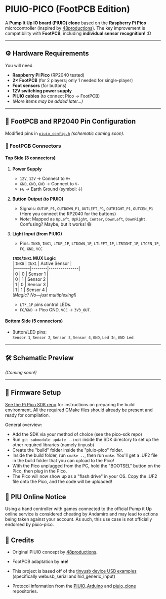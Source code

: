 # PIUIO-PICO (FootPCB Edition)

A **Pump It Up IO board (PIUIO) clone** based on the **Raspberry Pi Pico** microcontroller (inspired by [48productions](https://github.com/48productions)). The key improvement is compatibility with **FootPCB**, including **individual sensor recognition!** :D  

---

## ⚙️ Hardware Requirements  
You will need:  
- **Raspberry Pi Pico** (RP2040 tested)  
- **2× FootPCB** (for 2 players; only 1 needed for single-player)  
- **Foot sensors** (for buttons)  
- **12V switching power supply**  
- **PIUIO cables** (to connect Pico → FootPCB)  
- *(More items may be added later...)*  

---

## 🔌 FootPCB and RP2040 Pin Configuration  
Modified pins in [`piuio_config.h`](./piuio_config.h) *(schematic coming soon)*.  

### 📌 FootPCB Connectors  
#### **Top Side (3 connectors)**  
1. **Power Supply**  
   - `12V`, `12V` → Connect to `V+`  
   - `GND`, `GND`, `GND` → Connect to `V-`  
   - `FG` → Earth Ground (symbol: ⏚)  

2. **Button Output (to PIUIO)**  
   - Signals: `OUTUP_P1`, `OUTDOWN_P1`, `OUTLEFT_P1`, `OUTRIGHT_P1`, `OUTCEN_P1`  (Here you connect the RP2040 for the buttons) 
   - *Note*: Mapped as `UpLeft`, `UpRight`, `Center`, `DownLeft`, `DownRight`. Confusing? Maybe, but it works! 😆  

3. **Light Input (from PIUIO)**  
   - Pins: `INX0`, `INX1`, `LTUP_1P`, `LTDOWN_1P`, `LTLEFT_1P`, `LTRIGHT_1P`, `LTCEN_1P`, `FG`, `GND`, `VCC`  

   **`INX0`/`INX1` MUX Logic**  
   | `INX0` | `INX1` | Active Sensor |  
   |--------|--------|---------------|  
   |   0    |   0    | Sensor 1      |  
   |   0    |   1    | Sensor 2      |  
   |   1    |   0    | Sensor 3      |  
   |   1    |   1    | Sensor 4      |  
   *(Magic? No—just multiplexing!)*  

   - `LT*_1P` pins control LEDs.  
   - `FG`/`GND` → Pico GND, `VCC` → `3V3_OUT`.  

#### **Bottom Side (5 connectors)**  
- Button/LED pins:  
  `Sensor 1`, `Sensor 2`, `Sensor 3`, `Sensor 4`, `GND`, `Led In`, `GND Led`  

---

## 🛠️ Schematic Preview  
*(Coming soon!)*  

---

## 💾 Firmware Setup
[See the Pi Pico SDK repo](https://github.com/raspberrypi/pico-sdk) for instructions on preparing the build environment. All the required CMake files should already be present and ready for compilation.

General overview:
 - Add the SDK via your method of choice (see the pico-sdk repo)
 - Run `git submodule update --init` inside the SDK directory to set up the other required libraries (namely tinyusb)
 - Create the "build" folder inside the "piuio-pico" folder.
 - Inside the build folder, run `cmake ..`, then run `make`. You'll get a .UF2 file in the build folder that you can upload to the Pico!
 - With the Pico unplugged from the PC, hold the "BOOTSEL" button on the Pico, then plug in the Pico.
 - The Pico will now show up as a "flash drive" in your OS. Copy the .UF2 file onto the Pico, and the code will be uploaded!

## 🚨 PIU Online Notice
Using a hand controller with games connected to the official Pump it Up online service is considered cheating by Andamiro and may lead to actions being taken against your account.
As such, this use case is not officially endorsed by piuio-pico.

## 🌟 Credits  
- Original PIUIO concept by [48productions](https://github.com/48productions).  
- FootPCB adaptation by **me**!

- This project is based off of the [tinyusb device USB examples](https://github.com/hathach/tinyusb/tree/master/examples/device) (specifically webusb_serial and hid_generic_input)

- Protocol information from the [PIUIO_Arduino](https://github.com/ckdur/PIUIO_Arduino/) and [piuio_clone](https://github.com/racerxdl/piuio_clone/) repositories.
